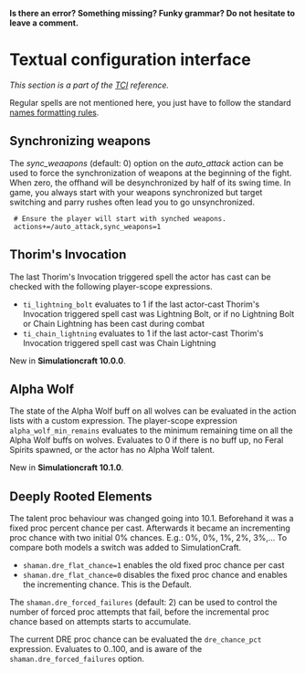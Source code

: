 **Is there an error? Something missing? Funky grammar? Do not hesitate to leave a comment.**



# Textual configuration interface
_This section is a part of the [TCI](TextualConfigurationInterface) reference._

Regular spells are not mentioned here, you just have to follow the standard [names formatting rules](TextualConfigurationInterface#Names_formatting).

## Synchronizing weapons
The _sync\_weaapons_ (default: 0) option on the _auto\_attack_ action can be used to force the synchronization of weapons at the beginning of the fight. When zero, the offhand will be desynchronized by half of its swing time. In game, you always start with your weapons synchronized but target switching and parry rushes often lead you to go unsynchronized.
```
 # Ensure the player will start with synched weapons.
 actions+=/auto_attack,sync_weapons=1
```

## Thorim's Invocation

The last Thorim's Invocation triggered spell the actor has cast can be checked with the following player-scope expressions.
* `ti_lightning_bolt` evaluates to 1 if the last actor-cast Thorim's Invocation triggered spell cast was Lightning Bolt, or if no Lightning Bolt or Chain Lightning has been cast during combat
* `ti_chain_lightning` evaluates to 1 if the last actor-cast Thorim's Invocation triggered spell cast was Chain Lightning

New in **Simulationcraft 10.0.0**.

## Alpha Wolf

The state of the Alpha Wolf buff on all wolves can be evaluated in the action lists with a custom expression. The player-scope expression `alpha_wolf_min_remains` evaluates to the minimum remaining time on all the Alpha Wolf buffs on wolves. Evaluates to 0 if there is no buff up, no Feral Spirits spawned, or the actor has no Alpha Wolf talent.

New in **Simulationcraft 10.1.0**.

## Deeply Rooted Elements

The talent proc behaviour was changed going into 10.1. Beforehand it was a fixed proc percent chance per cast. Afterwards it became an incrementing proc chance with two initial 0% chances. E.g.: 0%, 0%, 1%, 2%, 3%,...
To compare both models a switch was added to SimulationCraft.
- `shaman.dre_flat_chance=1` enables the old fixed proc chance per cast
- `shaman.dre_flat_chance=0` disables the fixed proc chance and enables the incrementing chance. This is the Default. 

The `shaman.dre_forced_failures` (default: 2) can be used to control the number of forced proc attempts that fail, before the incremental proc chance based on attempts starts to accumulate.

The current DRE proc chance can be evaluated the `dre_chance_pct` expression. Evaluates to 0..100, and is aware of the `shaman.dre_forced_failures` option.
